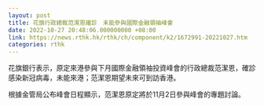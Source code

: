 ```yaml
---
layout: post
title: 花旗行政總裁范潔恩確診　未能參與國際金融領袖峰會
date: 2022-10-27 20:48:06.000000000 +08:00
link: https://news.rthk.hk/rthk/ch/component/k2/1672991-20221027.htm
categories: rthk
---
```


花旗銀行表示，原定來港參與下月國際金融領袖投資峰會的行政總裁范潔恩，確診感染新冠病毒，未能來港；范潔恩期望未來可到訪香港。

根據金管局公布峰會日程顯示，范潔恩原定將於11月2日參與峰會的專題討論。
